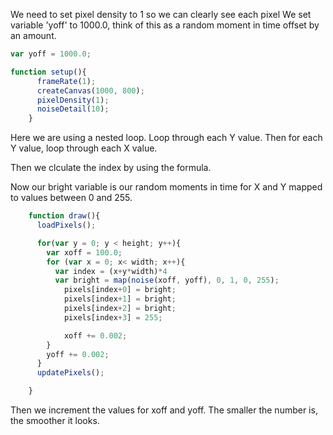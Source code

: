 We need to set pixel density to 1 so we can clearly see each pixel
We set variable 'yoff' to 1000.0, think of this as a random moment in time offset by an amount.

```js
var yoff = 1000.0;

function setup(){
      frameRate(1);
      createCanvas(1000, 800);
      pixelDensity(1);
      noiseDetail(10);
    }
```

Here we are using a nested loop. Loop through each Y value. Then for each Y value, loop through each X value.

Then we clculate the index by using the formula. 

Now our bright variable is our random moments in time for X and Y mapped to values between 0 and 255.

```js
    function draw(){
      loadPixels();

      for(var y = 0; y < height; y++){
        var xoff = 100.0;
        for (var x = 0; x< width; x++){
          var index = (x+y*width)*4
          var bright = map(noise(xoff, yoff), 0, 1, 0, 255);
            pixels[index+0] = bright;
            pixels[index+1] = bright;
            pixels[index+2] = bright;
            pixels[index+3] = 255;

            xoff += 0.002;
        }
        yoff += 0.002;
      }
      updatePixels();

    }
```

Then we increment the values for xoff and yoff. The smaller the number is, the smoother it looks.